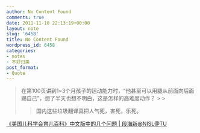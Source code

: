 ```yaml
---
author: No Content Found
comments: true
date: 2011-11-10 22:13:19+00:00
layout: note
slug: '6458'
title: No Content Found
wordpress_id: 6458
categories:
- notes
- 不好归类
post_format:
- Quote
---
```


<blockquote>在第100页讲到1~3个月孩子的运动能力时，“他甚至可以用腿从前面向后面踢自己”，想了半天也想不明白，这是怎样的高难度动作？
> 
> 


> 
> 国内这些垃圾翻译真把人气死，害死，乐死。
> 
> </blockquote>

[《美国儿科学会育儿百科》中文版中的几个问题 | 段海新@NISL@TU](http://netsec.ccert.edu.cn/duanhx/archives/217)
